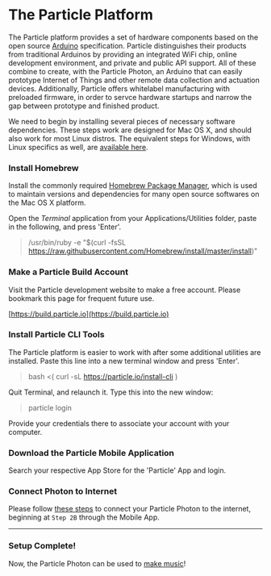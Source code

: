 # The Particle Platform

The Particle platform provides a set of hardware components based on the open source [Arduino](https://www.arduino.cc) specification. Particle distinguishes their products from traditional Arduinos by providing an integrated WiFi chip, online development environment, and private and public API support. All of these combine to create, with the Particle Photon, an Arduino that can easily prototype Internet of Things and other remote data collection and actuation devices. Additionally, Particle offers whitelabel manufacturing with preloaded firmware, in order to servce hardware startups and narrow the gap between prototype and finished product.

We need to begin by installing several pieces of necessary software dependencies. These steps work are designed for Mac OS X, and should also work for most Linux distros. The equivalent steps for Windows, with Linux specifics as well, are [available here](https://docs.particle.io/guide/tools-and-features/cli/photon/).

### Install Homebrew
Install the commonly required [Homebrew Package Manager](), which is used to maintain versions and dependencies for many open source softwares on the Mac OS X platform. 

Open the *Terminal* application from your Applications/Utilities folder, paste in the following, and press 'Enter'.

> /usr/bin/ruby -e "$(curl -fsSL https://raw.githubusercontent.com/Homebrew/install/master/install)"

### Make a Particle Build Account
Visit the Particle development website to make a free account. Please bookmark this page for frequent future use.

[https://build.particle.io](https://build.particle.io)

### Install Particle CLI Tools
The Particle platform is easier to work with after some additional utilities are installed. Paste this line into a new terminal window and press 'Enter'.

> bash <( curl -sL https://particle.io/install-cli )

Quit Terminal, and relaunch it. Type this into the new window:

> particle login

Provide your credentials there to associate your account with your computer.

### Download the Particle Mobile Application

Search your respective App Store for the 'Particle' App and login.

### Connect Photon to Internet

Please follow [these steps](https://docs.particle.io/guide/getting-started/start/photon/) to connect your Particle Photon to the internet, beginning at `Step 2B` through the Mobile App.

-----

### Setup Complete!

Now, the Particle Photon can be used to [make music](exercise.md)! 
